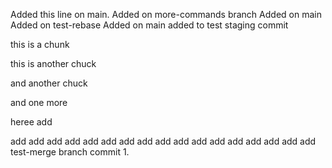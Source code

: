 Added this line on main.
Added on more-commands branch
Added on main
Added on test-rebase
Added on main
added to test staging commit


this is a chunk


this is another chuck


and another chuck

and one more

heree
add

add
add
add
add
add
add
add
add
add
add
add
add
add
add
add
add
add
test-merge branch commit 1.
